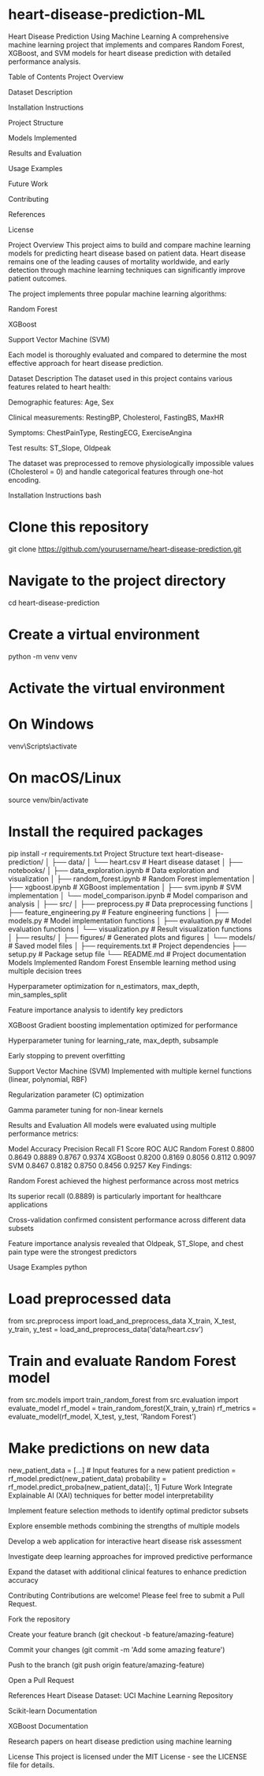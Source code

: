# heart-disease-prediction-ML

Heart Disease Prediction Using Machine Learning
A comprehensive machine learning project that implements and compares Random Forest, XGBoost, and SVM models for heart disease prediction with detailed performance analysis.

Table of Contents
Project Overview

Dataset Description

Installation Instructions

Project Structure

Models Implemented

Results and Evaluation

Usage Examples

Future Work

Contributing

References

License

Project Overview
This project aims to build and compare machine learning models for predicting heart disease based on patient data. Heart disease remains one of the leading causes of mortality worldwide, and early detection through machine learning techniques can significantly improve patient outcomes.

The project implements three popular machine learning algorithms:

Random Forest

XGBoost

Support Vector Machine (SVM)

Each model is thoroughly evaluated and compared to determine the most effective approach for heart disease prediction.

Dataset Description
The dataset used in this project contains various features related to heart health:

Demographic features: Age, Sex

Clinical measurements: RestingBP, Cholesterol, FastingBS, MaxHR

Symptoms: ChestPainType, RestingECG, ExerciseAngina

Test results: ST_Slope, Oldpeak

The dataset was preprocessed to remove physiologically impossible values (Cholesterol = 0) and handle categorical features through one-hot encoding.

Installation Instructions
bash
# Clone this repository
git clone https://github.com/yourusername/heart-disease-prediction.git

# Navigate to the project directory
cd heart-disease-prediction

# Create a virtual environment
python -m venv venv

# Activate the virtual environment
# On Windows
venv\Scripts\activate
# On macOS/Linux
source venv/bin/activate

# Install the required packages
pip install -r requirements.txt
Project Structure
text
heart-disease-prediction/
│
├── data/
│   └── heart.csv                # Heart disease dataset
│
├── notebooks/
│   ├── data_exploration.ipynb   # Data exploration and visualization
│   ├── random_forest.ipynb      # Random Forest implementation
│   ├── xgboost.ipynb            # XGBoost implementation
│   ├── svm.ipynb                # SVM implementation
│   └── model_comparison.ipynb   # Model comparison and analysis
│
├── src/
│   ├── preprocess.py            # Data preprocessing functions
│   ├── feature_engineering.py   # Feature engineering functions
│   ├── models.py                # Model implementation functions
│   ├── evaluation.py            # Model evaluation functions
│   └── visualization.py         # Result visualization functions
│
├── results/
│   ├── figures/                 # Generated plots and figures
│   └── models/                  # Saved model files
│
├── requirements.txt             # Project dependencies
├── setup.py                     # Package setup file
└── README.md                    # Project documentation
Models Implemented
Random Forest
Ensemble learning method using multiple decision trees

Hyperparameter optimization for n_estimators, max_depth, min_samples_split

Feature importance analysis to identify key predictors

XGBoost
Gradient boosting implementation optimized for performance

Hyperparameter tuning for learning_rate, max_depth, subsample

Early stopping to prevent overfitting

Support Vector Machine (SVM)
Implemented with multiple kernel functions (linear, polynomial, RBF)

Regularization parameter (C) optimization

Gamma parameter tuning for non-linear kernels

Results and Evaluation
All models were evaluated using multiple performance metrics:

Model	Accuracy	Precision	Recall	F1 Score	ROC AUC
Random Forest	0.8800	0.8649	0.8889	0.8767	0.9374
XGBoost	0.8200	0.8169	0.8056	0.8112	0.9097
SVM	0.8467	0.8182	0.8750	0.8456	0.9257
Key Findings:

Random Forest achieved the highest performance across most metrics

Its superior recall (0.8889) is particularly important for healthcare applications

Cross-validation confirmed consistent performance across different data subsets

Feature importance analysis revealed that Oldpeak, ST_Slope, and chest pain type were the strongest predictors

Usage Examples
python
# Load preprocessed data
from src.preprocess import load_and_preprocess_data
X_train, X_test, y_train, y_test = load_and_preprocess_data('data/heart.csv')

# Train and evaluate Random Forest model
from src.models import train_random_forest
from src.evaluation import evaluate_model
rf_model = train_random_forest(X_train, y_train)
rf_metrics = evaluate_model(rf_model, X_test, y_test, 'Random Forest')

# Make predictions on new data
new_patient_data = [...] # Input features for a new patient
prediction = rf_model.predict(new_patient_data)
probability = rf_model.predict_proba(new_patient_data)[:, 1]
Future Work
Integrate Explainable AI (XAI) techniques for better model interpretability

Implement feature selection methods to identify optimal predictor subsets

Explore ensemble methods combining the strengths of multiple models

Develop a web application for interactive heart disease risk assessment

Investigate deep learning approaches for improved predictive performance

Expand the dataset with additional clinical features to enhance prediction accuracy

Contributing
Contributions are welcome! Please feel free to submit a Pull Request.

Fork the repository

Create your feature branch (git checkout -b feature/amazing-feature)

Commit your changes (git commit -m 'Add some amazing feature')

Push to the branch (git push origin feature/amazing-feature)

Open a Pull Request

References
Heart Disease Dataset: UCI Machine Learning Repository

Scikit-learn Documentation

XGBoost Documentation

Research papers on heart disease prediction using machine learning

License
This project is licensed under the MIT License - see the LICENSE file for details.